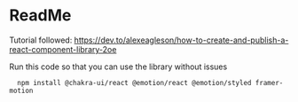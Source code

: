 
 # ReadMe

Tutorial followed:
 https://dev.to/alexeagleson/how-to-create-and-publish-a-react-component-library-2oe

Run  this code so that  you can use the library without issues
```
  npm install @chakra-ui/react @emotion/react @emotion/styled framer-motion 
  ```